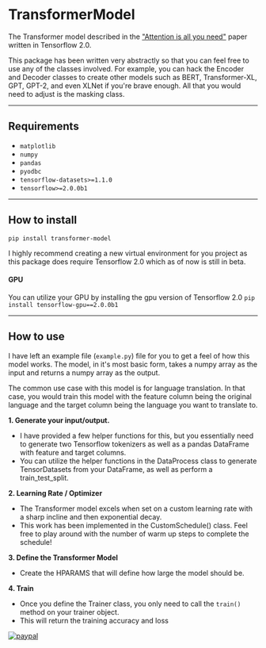 # TransformerModel
The Transformer model described in the ["Attention is all you need"](https://arxiv.org/pdf/1706.03762.pdf) paper
written in Tensorflow 2.0.

This package has been written very abstractly so that you can feel free to use any of the classes involved. For example,
you can hack the Encoder and Decoder classes to create other models such as BERT, Transformer-XL, GPT, GPT-2, 
and even XLNet if you're brave enough. All that you would need to adjust is the masking class.

<hr >

## Requirements
* `matplotlib`
* `numpy`
* `pandas`
* `pyodbc`
* `tensorflow-datasets>=1.1.0`
* `tensorflow>=2.0.0b1`

<hr>

## How to install
`pip install transformer-model`

I highly recommend creating a new virtual environment for you project as this package does require
Tensorflow 2.0 which as of now is still in beta.

#### GPU
You can utilize your GPU by installing the gpu version of Tensorflow 2.0
    `pip install tensorflow-gpu==2.0.0b1`
<hr>

## How to use
I have left an example file (`example.py`) file for you to get a feel of how this model works.
The model, in it's most basic form, takes a numpy array as the input and returns a numpy array as the output.

The common use case with this model is for language translation. In that case, you would train this model with the feature
column being the original language and the target column being the language you want to translate to.

<b>1. Generate your input/output.</b>   
*   I have provided a few helper functions for this, but you essentially need to generate two Tensorflow tokenizers
as well as a pandas DataFrame with feature and target columns. 
*   You can utilize the helper functions in the DataProcess class to generate TensorDatasets from your DataFrame,
    as well as perform a train_test_split.
    
<b>2. Learning Rate / Optimizer</b>
*   The Transformer model excels when set on a custom learning rate with a sharp incline and then 
    exponential decay.
*   This work has been implemented in the CustomSchedule() class. Feel free to play around with the 
    number of warm up steps to complete the schedule!
    
<b>3. Define the Transformer Model</b>
*   Create the HPARAMS that will define how large the model should be.
    
<b>4. Train</b>
*   Once you define the Trainer class, you only need to call the `train()` method on your trainer object.
* This will return the training accuracy and loss


[![paypal](https://www.paypalobjects.com/en_US/i/btn/btn_donateCC_LG.gif)](https://www.paypal.com/cgi-bin/webscr?cmd=_donations&business=7TZ7CL23G7BCQ&currency_code=USD&source=url)
